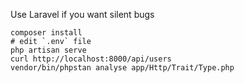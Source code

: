 Use Laravel if you want silent bugs

```shell
composer install
# edit `.env` file
php artisan serve
curl http://localhost:8000/api/users
vendor/bin/phpstan analyse app/Http/Trait/Type.php
```

